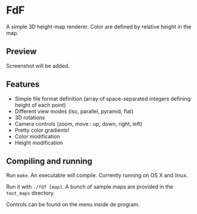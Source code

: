 # FdF 

A simple 3D height-map renderer. Color are defined by
relative height in the map.

## Preview
Screenshot will be added.

## Features
* Simple file format definition (array of space-separated integers defining height of each point)
* Different view modes (iso, parallel, pyramid, flat)
* 3D rotations
* Camera controls (zoom, move : up, down, right, left)
* Pretty color gradients!
* Color modification
* Height modification

## Compiling and running
Run `make`. An executable will compile. Currently running on OS X and linux.

Run it with `./fdf [map]`. A bunch of sample maps are provided in the `test_maps`
directory.

Controls can be found on the menu inside de program.
